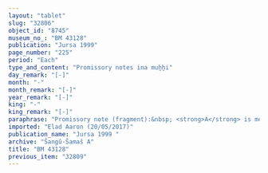 ```yaml
---
layout: "tablet"
slug: "32806"
object_id: "8745"
museum_no_: "BM 43128"
publication: "Jursa 1999"
page_number: "225"
period: "Each"
type_and_content: "Promissory notes ina muẖẖi"
day_remark: "[-]"
month: "-"
month_remark: "[-]"
year_remark: "[-]"
king: "-"
king_remark: "[-]"
paraphrase: "Promissory note (fragment):&nbsp; <strong>A</strong> is mentioned in connection with a silver<sup>?</sup> debt.<br /> &nbsp;<br /> <strong>A</strong> = Nidintu"
imported: "Elad Aaron (20/05/2017)"
publication_name: "Jursa 1999 "
archive: "Šangû-Šamaš A"
title: "BM 43128"
previous_item: "32809"
---
```


